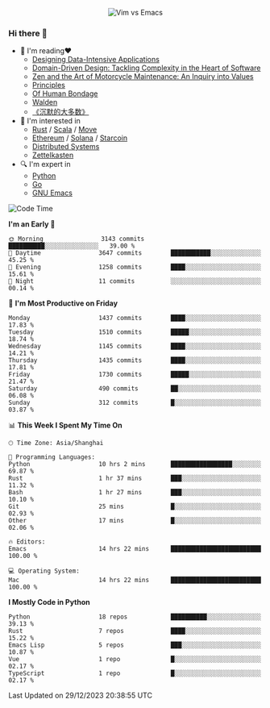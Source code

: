 <p align="center">
    <img src="https://gist.githubusercontent.com/coldnight/e696baffb094e71c96cb302118878eae/raw/40ea5053a6f66cc65f90f437e4173497da225958/banner.gif" alt="Vim vs Emacs" />
</p>

### Hi there 👋

- 📖 I'm reading❤️
    + [Designing Data-Intensive Applications](https://www.oreilly.com/library/view/designing-data-intensive-applications/9781491903063/)
    + [Domain-Driven Design: Tackling Complexity in the Heart of Software](https://www.dddcommunity.org/book/evans_2003/)
    + [Zen and the Art of Motorcycle Maintenance: An Inquiry into Values](https://en.wikipedia.org/wiki/Zen_and_the_Art_of_Motorcycle_Maintenance)
    + [Principles](https://www.principles.com/)
    + [Of Human Bondage](https://en.wikipedia.org/wiki/Of_Human_Bondage)
    + [Walden](https://en.wikipedia.org/wiki/Walden)
    + [《沉默的大多数》](https://en.wikipedia.org/wiki/Silent_majority)
- 🌱 I'm interested in
    + [Rust](https://www.rust-lang.org/) / [Scala](https://www.scala-lang.org/) / [Move](https://github.com/move-language/move/)
    + [Ethereum](https://ethereum.org/en/) / [Solana](https://solana.com/) / [Starcoin](https://github.com/starcoinorg/starcoin)
	+ [Distributed Systems](https://www.linuxzen.com/notes/topics/20200320174417_%E5%88%86%E5%B8%83%E5%BC%8F/)
	+ [Zettelkasten](https://www.linuxzen.com/notes/notes/20220120080920-slip_box/)
- 🔍 I'm expert in
    + [Python](https://www.python.org/)
    + [Go](https://go.dev/)
    + [GNU Emacs](https://www.gnu.org/software/emacs/)

<!--START_SECTION:waka-->
![Code Time](http://img.shields.io/badge/Code%20Time-2%2C596%20hrs%2035%20mins-blue)

**I'm an Early 🐤** 

```text
🌞 Morning                3143 commits        ██████████░░░░░░░░░░░░░░░   39.00 % 
🌆 Daytime                3647 commits        ███████████░░░░░░░░░░░░░░   45.25 % 
🌃 Evening                1258 commits        ████░░░░░░░░░░░░░░░░░░░░░   15.61 % 
🌙 Night                  11 commits          ░░░░░░░░░░░░░░░░░░░░░░░░░   00.14 % 
```
📅 **I'm Most Productive on Friday** 

```text
Monday                   1437 commits        ████░░░░░░░░░░░░░░░░░░░░░   17.83 % 
Tuesday                  1510 commits        █████░░░░░░░░░░░░░░░░░░░░   18.74 % 
Wednesday                1145 commits        ████░░░░░░░░░░░░░░░░░░░░░   14.21 % 
Thursday                 1435 commits        ████░░░░░░░░░░░░░░░░░░░░░   17.81 % 
Friday                   1730 commits        █████░░░░░░░░░░░░░░░░░░░░   21.47 % 
Saturday                 490 commits         ██░░░░░░░░░░░░░░░░░░░░░░░   06.08 % 
Sunday                   312 commits         █░░░░░░░░░░░░░░░░░░░░░░░░   03.87 % 
```


📊 **This Week I Spent My Time On** 

```text
🕑︎ Time Zone: Asia/Shanghai

💬 Programming Languages: 
Python                   10 hrs 2 mins       █████████████████░░░░░░░░   69.87 % 
Rust                     1 hr 37 mins        ███░░░░░░░░░░░░░░░░░░░░░░   11.32 % 
Bash                     1 hr 27 mins        ███░░░░░░░░░░░░░░░░░░░░░░   10.10 % 
Git                      25 mins             █░░░░░░░░░░░░░░░░░░░░░░░░   02.93 % 
Other                    17 mins             █░░░░░░░░░░░░░░░░░░░░░░░░   02.06 % 

🔥 Editors: 
Emacs                    14 hrs 22 mins      █████████████████████████   100.00 % 

💻 Operating System: 
Mac                      14 hrs 22 mins      █████████████████████████   100.00 % 
```

**I Mostly Code in Python** 

```text
Python                   18 repos            ██████████░░░░░░░░░░░░░░░   39.13 % 
Rust                     7 repos             ████░░░░░░░░░░░░░░░░░░░░░   15.22 % 
Emacs Lisp               5 repos             ███░░░░░░░░░░░░░░░░░░░░░░   10.87 % 
Vue                      1 repo              █░░░░░░░░░░░░░░░░░░░░░░░░   02.17 % 
TypeScript               1 repo              █░░░░░░░░░░░░░░░░░░░░░░░░   02.17 % 
```




 Last Updated on 29/12/2023 20:38:55 UTC
<!--END_SECTION:waka-->
